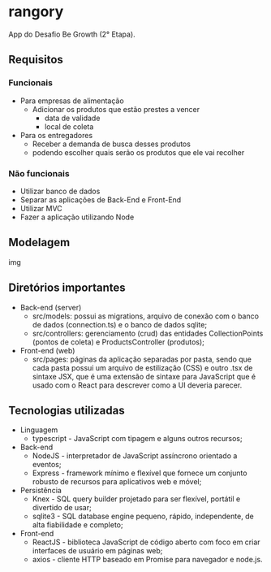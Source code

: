 # rangory
App do Desafio Be Growth (2° Etapa).

## Requisitos
### Funcionais
* Para empresas de alimentação
  * Adicionar os produtos que estão prestes a vencer
    * data de validade
    * local de coleta
* Para os entregadores
  * Receber a demanda de busca desses produtos
  * podendo escolher quais serão os produtos que ele vai recolher
  
### Não funcionais
* Utilizar banco de dados
* Separar as aplicações de Back-End e Front-End
* Utilizar MVC
* Fazer a aplicação utilizando Node

## Modelagem
img

## Diretórios importantes
* Back-end (server)
  * src/models: possui as migrations, arquivo de conexão com o banco de dados (connection.ts) e o banco de dados sqlite;
  * src/controllers: gerenciamento (crud) das entidades CollectionPoints (pontos de coleta) e ProductsController (produtos);
* Front-end (web)
  * src/pages: páginas da aplicação separadas por pasta, sendo que cada pasta possui um arquivo de estilização (CSS) e outro .tsx de sintaxe JSX, que é uma extensão de sintaxe para JavaScript que é usado com o React para descrever como a UI deveria parecer.

## Tecnologias utilizadas
* Linguagem
  * typescript - JavaScript com tipagem e alguns outros recursos;
* Back-end
  * NodeJS - interpretador de JavaScript assíncrono orientado a eventos;
  * Express - framework mínimo e flexível que fornece um conjunto robusto de recursos para aplicativos web e móvel;
* Persistência
  * Knex - SQL query builder projetado para ser flexível, portátil e divertido de usar;
  * sqlite3 - SQL database engine pequeno, rápido, independente, de alta fiabilidade e completo;
* Front-end
  * ReactJS - biblioteca JavaScript de código aberto com foco em criar interfaces de usuário em páginas web;
  * axios - cliente HTTP baseado em Promise para navegador e node.js.

